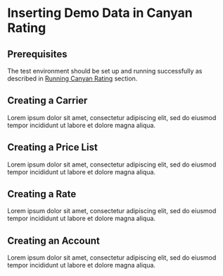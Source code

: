 # Inserting Demo Data in Canyan Rating


## Prerequisites

The test environment should be set up and running successfully as described in [Running Canyan Rating](running.md) section.


## Creating a Carrier

Lorem ipsum dolor sit amet, consectetur adipiscing elit, sed do eiusmod tempor incididunt ut labore et dolore magna aliqua.


## Creating a Price List

Lorem ipsum dolor sit amet, consectetur adipiscing elit, sed do eiusmod tempor incididunt ut labore et dolore magna aliqua.


## Creating a Rate

Lorem ipsum dolor sit amet, consectetur adipiscing elit, sed do eiusmod tempor incididunt ut labore et dolore magna aliqua.


## Creating an Account

Lorem ipsum dolor sit amet, consectetur adipiscing elit, sed do eiusmod tempor incididunt ut labore et dolore magna aliqua.
